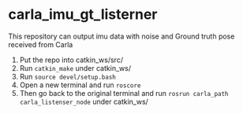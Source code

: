 # carla_imu_gt_listerner
This repository can output imu data with noise and Ground truth pose received from Carla
1. Put the repo into catkin_ws/src/
2. Run `catkin_make` under catkin_ws/
3. Run `source devel/setup.bash`
4. Open a new terminal and run `roscore`
5. Then go back to the original terminal and run `rosrun carla_path carla_listenser_node` under catkin_ws/
